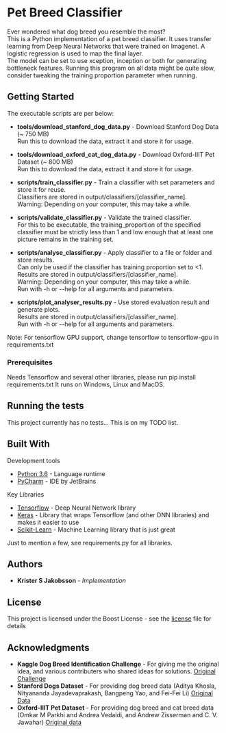 # Pet Breed Classifier

Ever wondered what dog breed you resemble the most?<br>
This is a Python implementation of a pet breed classifier.
It uses transfer learning from Deep Neural Networks that were trained on Imagenet.
A logistic regression is used to map the final layer.
<br>
The model can be set to use xception, inception or both for generating bottleneck features.
Running this program on all data might be quite slow, consider tweaking the training proportion parameter when running.

## Getting Started

The executable scripts are per below:

* **tools/download_stanford_dog_data.py** - Download Stanford Dog Data (~ 750 MB)<br>
Run this to download the data, extract it and store it for usage.<br>

* **tools/download_oxford_cat_dog_data.py** - Download Oxford-IIIT Pet Dataset (~ 800 MB)<br>
Run this to download the data, extract it and store it for usage.<br>

* **scripts/train_classifier.py** - Train a classifier with set parameters and store it for reuse.<br>
Classifiers are stored in output/classifiers/[classifier_name].<br>
Warning: Depending on your computer, this may take a while.<br>

* **scripts/validate_classifier.py** - Validate the trained classifier. <br>
For this to be executable, the training_proportion of the specified classifier must be strictly less than 1 and low enough that at least one picture remains in the training set.

* **scripts/analyse_classifier.py** - Apply classifier to a file or folder and store results. <br>
Can only be used if the classifier has training proportion set to <1. <br> 
Results are stored in output/classifiers/[classifier_name].<br>
Warning: Depending on your computer, this may take a while.<br>
Run with -h or --help for all arguments and parameters.

* **scripts/plot_analyser_results.py** - Use stored evaluation result and generate plots. <br>
Results are stored in output/classifiers/[classifier_name].<br>
Run with -h or --help for all arguments and parameters.


Note: For tensorflow GPU support, change tensorflow to tensorflow-gpu in requirements.txt

### Prerequisites

Needs Tensorflow and several other libraries,
please run pip install requirements.txt
It runs on Windows, Linux and MacOS.

## Running the tests

This project currently has no tests...
This is on my TODO list.

## Built With

Development tools

* [Python 3.6](https://www.python.org/downloads/) - Language runtime
* [PyCharm](https://www.jetbrains.com/pycharm/) - IDE by JetBrains

Key Libraries

* [Tensorflow](https://www.tensorflow.org/) - Deep Neural Network library
* [Keras](https://keras.io/) - Library that wraps Tensorflow (and other DNN libraries) and makes it easier to use
* [Scikit-Learn](https://scikit-learn.org/stable/) - Machine Learning library that is just great

Just to mention a few, see requirements.py for all libraries.

## Authors

* **Krister S Jakobsson** - *Implementation*

## License

This project is licensed under the Boost License - see the [license](LICENSE.md) file for details

## Acknowledgments

* **Kaggle Dog Breed Identification Challenge** -  For giving me the original idea, and various contributers who shared ideas for solutions.
[Original Challenge](https://www.kaggle.com/c/dog-breed-identification)
* **Stanford Dogs Dataset** - For providing dog breed data (Aditya Khosla, Nityananda Jayadevaprakash, Bangpeng Yao, and Fei-Fei Li) [Original Data](http://vision.stanford.edu/aditya86/ImageNetDogs/)
* **Oxford-IIIT Pet Dataset** - For providing dog breed and cat breed data (Omkar M Parkhi and Andrea Vedaldi, and Andrew Zisserman and C. V. Jawahar) [Original data](http://www.robots.ox.ac.uk/~vgg/data/pets/)